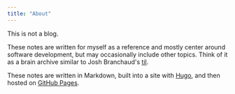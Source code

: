 ```yaml
---
title: "About"
---
```


This is not a blog. 

These notes are written for myself as a reference and mostly center around software development, but may occasionally include other topics. Think of it as a brain archive similar to Josh Branchaud's [til](https://github.com/jbranchaud/til).

These notes are written in Markdown, built into a site with [Hugo](https://gohugo.io/), and then hosted on [GitHub Pages](https://pages.github.com/). 